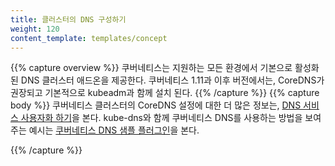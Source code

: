 ```yaml
---
title: 클러스터의 DNS 구성하기
weight: 120
content_template: templates/concept
---
```


{{% capture overview %}}
쿠버네티스는 지원하는 모든 환경에서 기본으로 활성화된 DNS 클러스터 애드온을 제공한다. 쿠버네티스 1.11과 이후 버전에서는, CoreDNS가 권장되고 기본적으로 kubeadm과 함께 설치 된다.
{{% /capture %}}
{{% capture body %}}
쿠버네티스 클러스터의 CoreDNS 설정에 대한 더 많은 정보는, [DNS 서비스 사용자화 하기](/docs/tasks/administer-cluster/dns-custom-nameservers/)을 본다. kube-dns와 함께 쿠버네티스 DNS를 사용하는 방법을 보여주는 예시는 [쿠버네티스 DNS 샘플 플러그인](https://github.com/kubernetes/examples/tree/master/staging/cluster-dns)을 본다.

{{% /capture %}}
